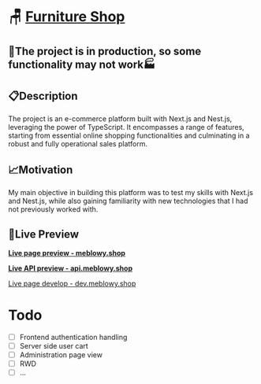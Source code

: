 # 🪑 [Furniture Shop](https://www.meblowy.shop/)

## 🚧The project is in production, so some functionality may not work🏭

## 📋Description
The project is an e-commerce platform built with Next.js and Nest.js, leveraging the power of TypeScript. It encompasses a range of features, starting from essential online shopping functionalities and culminating in a robust and fully operational sales platform.

## 📈Motivation
My main objective in building this platform was to test my skills with Next.js and Nest.js, while also gaining familiarity with new technologies that I had not previously worked with.

## 🔗Live Preview
**[Live page preview - meblowy.shop](https://www.meblowy.shop/)**

**[Live API preview - api.meblowy.shop](https://api.meblowy.shop/)**

[Live page develop - dev.meblowy.shop](https://dev.meblowy.shop/)

# Todo
- [ ] Frontend authentication handling
- [ ] Server side user cart
- [ ] Administration page view
- [ ] RWD
- [ ] ...